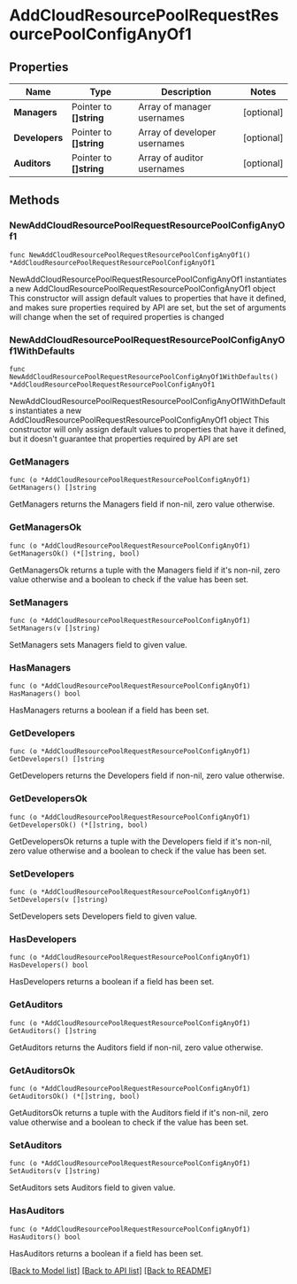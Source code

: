 # AddCloudResourcePoolRequestResourcePoolConfigAnyOf1

## Properties

Name | Type | Description | Notes
------------ | ------------- | ------------- | -------------
**Managers** | Pointer to **[]string** | Array of manager usernames | [optional] 
**Developers** | Pointer to **[]string** | Array of developer usernames | [optional] 
**Auditors** | Pointer to **[]string** | Array of auditor usernames | [optional] 

## Methods

### NewAddCloudResourcePoolRequestResourcePoolConfigAnyOf1

`func NewAddCloudResourcePoolRequestResourcePoolConfigAnyOf1() *AddCloudResourcePoolRequestResourcePoolConfigAnyOf1`

NewAddCloudResourcePoolRequestResourcePoolConfigAnyOf1 instantiates a new AddCloudResourcePoolRequestResourcePoolConfigAnyOf1 object
This constructor will assign default values to properties that have it defined,
and makes sure properties required by API are set, but the set of arguments
will change when the set of required properties is changed

### NewAddCloudResourcePoolRequestResourcePoolConfigAnyOf1WithDefaults

`func NewAddCloudResourcePoolRequestResourcePoolConfigAnyOf1WithDefaults() *AddCloudResourcePoolRequestResourcePoolConfigAnyOf1`

NewAddCloudResourcePoolRequestResourcePoolConfigAnyOf1WithDefaults instantiates a new AddCloudResourcePoolRequestResourcePoolConfigAnyOf1 object
This constructor will only assign default values to properties that have it defined,
but it doesn't guarantee that properties required by API are set

### GetManagers

`func (o *AddCloudResourcePoolRequestResourcePoolConfigAnyOf1) GetManagers() []string`

GetManagers returns the Managers field if non-nil, zero value otherwise.

### GetManagersOk

`func (o *AddCloudResourcePoolRequestResourcePoolConfigAnyOf1) GetManagersOk() (*[]string, bool)`

GetManagersOk returns a tuple with the Managers field if it's non-nil, zero value otherwise
and a boolean to check if the value has been set.

### SetManagers

`func (o *AddCloudResourcePoolRequestResourcePoolConfigAnyOf1) SetManagers(v []string)`

SetManagers sets Managers field to given value.

### HasManagers

`func (o *AddCloudResourcePoolRequestResourcePoolConfigAnyOf1) HasManagers() bool`

HasManagers returns a boolean if a field has been set.

### GetDevelopers

`func (o *AddCloudResourcePoolRequestResourcePoolConfigAnyOf1) GetDevelopers() []string`

GetDevelopers returns the Developers field if non-nil, zero value otherwise.

### GetDevelopersOk

`func (o *AddCloudResourcePoolRequestResourcePoolConfigAnyOf1) GetDevelopersOk() (*[]string, bool)`

GetDevelopersOk returns a tuple with the Developers field if it's non-nil, zero value otherwise
and a boolean to check if the value has been set.

### SetDevelopers

`func (o *AddCloudResourcePoolRequestResourcePoolConfigAnyOf1) SetDevelopers(v []string)`

SetDevelopers sets Developers field to given value.

### HasDevelopers

`func (o *AddCloudResourcePoolRequestResourcePoolConfigAnyOf1) HasDevelopers() bool`

HasDevelopers returns a boolean if a field has been set.

### GetAuditors

`func (o *AddCloudResourcePoolRequestResourcePoolConfigAnyOf1) GetAuditors() []string`

GetAuditors returns the Auditors field if non-nil, zero value otherwise.

### GetAuditorsOk

`func (o *AddCloudResourcePoolRequestResourcePoolConfigAnyOf1) GetAuditorsOk() (*[]string, bool)`

GetAuditorsOk returns a tuple with the Auditors field if it's non-nil, zero value otherwise
and a boolean to check if the value has been set.

### SetAuditors

`func (o *AddCloudResourcePoolRequestResourcePoolConfigAnyOf1) SetAuditors(v []string)`

SetAuditors sets Auditors field to given value.

### HasAuditors

`func (o *AddCloudResourcePoolRequestResourcePoolConfigAnyOf1) HasAuditors() bool`

HasAuditors returns a boolean if a field has been set.


[[Back to Model list]](../README.md#documentation-for-models) [[Back to API list]](../README.md#documentation-for-api-endpoints) [[Back to README]](../README.md)


